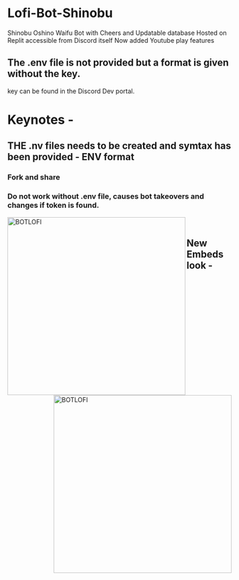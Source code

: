 # Lofi-Bot-Shinobu
Shinobu Oshino Waifu Bot with Cheers and Updatable database Hosted on Replit accessible from Discord itself
Now added Youtube play features
## The .env file is not provided but a format is given without the key.
key can be found in the Discord Dev portal.
# Keynotes -
## THE .nv files needs to be created and symtax has been provided - ENV format
### Fork and share 
### Do not work without .env file, causes bot takeovers and changes if token is found.
<img align="left" alt="BOTLOFI" width="400px" src="https://pa1.narvii.com/6279/1ba8fea88f288bf0cb7c7ac83b68f9fdab6df250_hq.gif" />

<br />

## New Embeds look -
<img align="right" alt="BOTLOFI" width="400px" src="https://user-images.githubusercontent.com/72495317/117660020-45527f80-b1ba-11eb-8cf2-afb98d46b509.PNG" />
